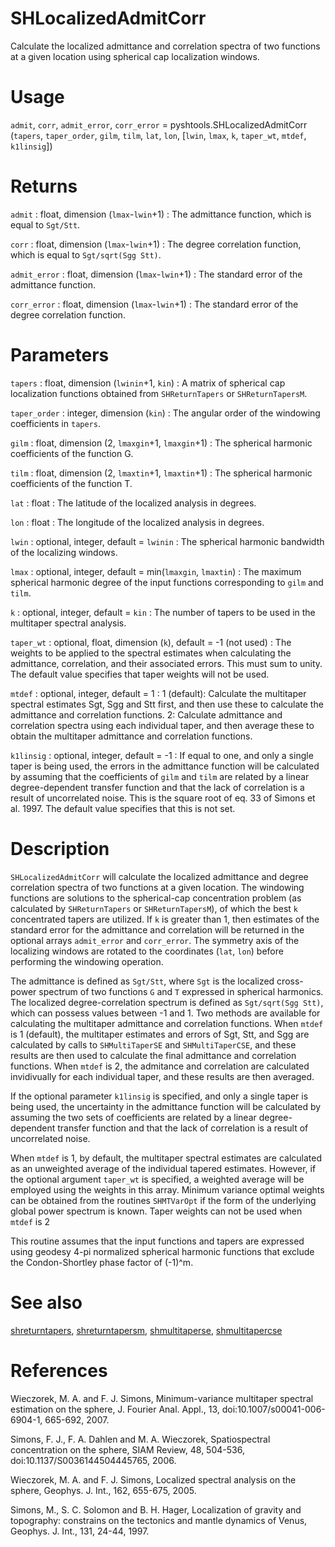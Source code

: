 # SHLocalizedAdmitCorr

Calculate the localized admittance and correlation spectra of two functions at a given location using spherical cap localization windows.

# Usage

`admit`, `corr`, `admit_error`, `corr_error` = pyshtools.SHLocalizedAdmitCorr (`tapers`, `taper_order`, `gilm`, `tilm`, `lat`, `lon`, [`lwin`, `lmax`, `k`, `taper_wt`, `mtdef`, `k1linsig`])

# Returns

`admit` : float, dimension (`lmax`-`lwin`+1)
:   The admittance function, which is equal to `Sgt/Stt`.

`corr` : float, dimension (`lmax`-`lwin`+1)
:   The degree correlation function, which is equal to `Sgt/sqrt(Sgg Stt)`.

`admit_error` : float, dimension (`lmax`-`lwin`+1)
:   The standard error of the admittance function.

`corr_error` : float, dimension (`lmax`-`lwin`+1)
:   The standard error of the degree correlation function.

# Parameters

`tapers` : float, dimension (`lwinin`+1, `kin`)
:   A matrix of spherical cap localization functions obtained from `SHReturnTapers` or `SHReturnTapersM`.

`taper_order` : integer, dimension (`kin`)
:   The angular order of the windowing coefficients in `tapers`.

`gilm` : float, dimension (2, `lmaxgin`+1, `lmaxgin`+1)
:   The spherical harmonic coefficients of the function G.

`tilm` : float, dimension (2, `lmaxtin`+1, `lmaxtin`+1)
:   The spherical harmonic coefficients of the function T.

`lat` : float
:   The latitude of the localized analysis in degrees.

`lon` : float
:   The longitude of the localized analysis in degrees.

`lwin` : optional, integer, default = `lwinin`
:   The spherical harmonic bandwidth of the localizing windows.

`lmax` : optional, integer, default = min(`lmaxgin`, `lmaxtin`)
:   The maximum spherical harmonic degree of the input functions corresponding to `gilm` and `tilm`.

`k` : optional, integer, default = `kin`
:   The number of tapers to be used in the multitaper spectral analysis.

`taper_wt` : optional, float, dimension (`k`), default = -1 (not used)
:   The weights to be applied to the spectral estimates when calculating the admittance, correlation, and their associated errors. This must sum to unity. The default value specifies that taper weights will not be used.

`mtdef` : optional, integer, default = 1
:   1 (default): Calculate the multitaper spectral estimates Sgt, Sgg and Stt first, and then use these to calculate the admittance and correlation functions. 2: Calculate admittance and correlation spectra using each individual taper, and then average these to obtain the multitaper admittance and correlation functions.

`k1linsig` : optional, integer, default = -1
:   If equal to one, and only a single taper is being used, the errors in the admittance function will be calculated by assuming that the coefficients of `gilm` and `tilm` are related by a linear degree-dependent transfer function and that the lack of correlation is a result of uncorrelated noise. This is the square root of eq. 33 of Simons et al. 1997. The default value specifies that this is not set.

# Description

`SHLocalizedAdmitCorr` will calculate the localized admittance and degree correlation spectra of two functions at a given location. The windowing functions are solutions to the spherical-cap concentration problem (as calculated by `SHReturnTapers` or `SHReturnTapersM`), of which the best `k` concentrated tapers are utilized. If `k` is greater than 1, then estimates of the standard error for the admittance and correlation will be returned in the optional arrays `admit_error` and `corr_error`. The symmetry axis of the localizing windows are rotated to the coordinates (`lat`, `lon`) before performing the windowing operation.

The admittance is defined as `Sgt/Stt`, where `Sgt` is the localized cross-power spectrum of two functions `G` and `T` expressed in spherical harmonics. The localized degree-correlation spectrum is defined as `Sgt/sqrt(Sgg Stt)`, which can possess values between -1 and 1. Two methods are available for calculating the multitaper admittance and correlation functions. When `mtdef` is 1 (default), the multitaper estimates and errors of Sgt, Stt, and Sgg are calculated by calls to `SHMultiTaperSE` and `SHMultiTaperCSE`, and these results are then used to calculate the final admittance and correlation functions. When `mtdef` is 2, the admitance and correlation are calculated invidivually for each individual taper, and these results are then averaged.

If the optional parameter `k1linsig` is specified, and only a single taper is being used, the uncertainty in the admittance function will be calculated by assuming the two sets of coefficients are related by a linear degree-dependent transfer function and that the lack of correlation is a result of uncorrelated noise. 

When `mtdef` is 1, by default, the multitaper spectral estimates are calculated as an unweighted average of the individual tapered estimates. However, if the optional argument `taper_wt` is specified, a weighted average will be employed using the weights in this array. Minimum variance optimal weights can be obtained from the routines `SHMTVarOpt` if the form of the underlying global power spectrum is known. Taper weights can not be used when `mtdef` is 2

This routine assumes that the input functions and tapers are expressed using geodesy 4-pi normalized spherical harmonic functions that exclude the  Condon-Shortley phase factor of (-1)^m.

# See also

[shreturntapers](pyshreturntapers.html), [shreturntapersm](pyshreturntapersm.html), [shmultitaperse](pyshmultitaperse.html), [shmultitapercse](pyshmultitapercse.html)

# References

Wieczorek, M. A. and F. J. Simons, Minimum-variance multitaper spectral estimation on the sphere, J. Fourier Anal. Appl., 13, doi:10.1007/s00041-006-6904-1, 665-692, 2007.

Simons, F. J., F. A. Dahlen and M. A. Wieczorek, Spatiospectral concentration on the sphere, SIAM Review, 48, 504-536, doi:10.1137/S0036144504445765, 2006. 

Wieczorek, M. A. and F. J. Simons, Localized spectral analysis on the sphere, 
Geophys. J. Int., 162, 655-675, 2005.

Simons, M., S. C. Solomon and B. H. Hager, Localization of gravity and topography: constrains on the tectonics and mantle dynamics of Venus, Geophys. J. Int., 131, 24-44, 1997.
